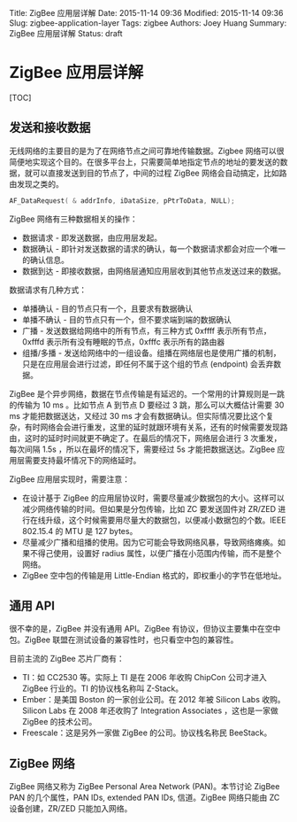 Title: ZigBee 应用层详解
Date: 2015-11-14 09:36
Modified: 2015-11-14 09:36
Slug: zigbee-application-layer
Tags: zigbee
Authors: Joey Huang
Summary: ZigBee 应用层详解
Status: draft

# ZigBee 应用层详解

[TOC]

## 发送和接收数据

无线网络的主要目的是为了在网络节点之间可靠地传输数据。Zigbee 网络可以很简便地实现这个目的。在很多平台上，只需要简单地指定节点的地址的要发送的数据，就可以直接发送到目的节点了，中间的过程 ZigBee 网络会自动搞定，比如路由发现之类的。

```c
AF_DataRequest( & addrInfo, iDataSize, pPtrToData, NULL);
```

ZigBee 网络有三种数据相关的操作：

* 数据请求 - 即发送数据，由应用层发起。
* 数据确认 - 即针对发送数据的请求的确认，每一个数据请求都会对应一个唯一的确认信息。
* 数据到达 - 即接收数据，由网络层通知应用层收到其他节点发送过来的数据。

数据请求有几种方式：

* 单播确认 - 目的节点只有一个，且要求有数据确认
* 单播不确认 - 目的节点只有一个，但不要求端到端的数据确认
* 广播 - 发送数据给网络中的所有节点，有三种方式 0xffff 表示所有节点，0xfffd 表示所有没有睡眠的节点，0xfffc 表示所有的路由器
* 组播/多播 - 发送给网络中的一组设备。组播在网络层也是使用广播的机制，只是在应用层会进行过滤，即任何不属于这个组的节点 (endpoint) 会丢弃数据。

ZigBee 是个异步网络，数据在节点传输是有延迟的。一个常用的计算规则是一跳的传输为 10 ms 。比如节点 A 到节点 D 要经过 3 跳，那么可以大概估计需要 30 ms 才能把数据送达，又经过 30 ms 才会有数据确认。但实际情况要比这个复杂，有时网络会会进行重发，这里的延时就跟环境有关系，还有的时候需要发现路由，这时的延时时间就更不确定了。在最后的情况下，网络层会进行 3 次重发，每次间隔 1.5s ，所以在最坏的情况下，需要经过 5s 才能把数据送达。ZigBee 应用层需要支持最坏情况下的网络延时。

ZigBee 应用层实现时，需要注意：

* 在设计基于 ZigBee 的应用层协议时，需要尽量减少数据包的大小。这样可以减少网络传输的时间。但如果是分包传输，比如 ZC 要发送固件对 ZR/ZED 进行在线升级，这个时候需要用尽量大的数据包，以便减小数据包的个数。IEEE 802.15.4 的 MTU 是 127 bytes。
* 尽量减少广播和组播的使用。因为它可能会导致网络风暴，导致网络瘫痪。如果不得己使用，设置好 radius 属性，以便广播在小范围内传输，而不是整个网络。
* ZigBee 空中包的传输是用 Little-Endian 格式的，即权重小的字节在低地址。

## 通用 API

很不幸的是，ZigBee 并没有通用 API。ZigBee 有协议，但协议主要集中在空中包。ZigBee 联盟在测试设备的兼容性时，也只看空中包的兼容性。

目前主流的 ZigBee 芯片厂商有：

* TI：如 CC2530 等。实际上 TI 是在 2006 年收购 ChipCon 公司才进入 ZigBee 行业的。TI 的协议栈名称叫 Z-Stack。
* Ember：是美国 Boston 的一家创业公司。在 2012 年被 Silicon Labs 收购。Silicon Labs 在 2008 年还收购了 Integration Associates ，这也是一家做 ZigBee 的技术公司。
* Freescale：这是另外一家做 ZigBee 的公司。协议栈名称民 BeeStack。

## ZigBee 网络

ZigBee 网络又称为 ZigBee Personal Area Network (PAN)。本节讨论 ZigBee PAN 的几个属性，PAN IDs, extended PAN IDs, 信道。ZigBee 网络只能由 ZC 设备创建，ZR/ZED 只能加入网络。



